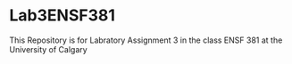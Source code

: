 # Lab3ENSF381
This Repository is for Labratory Assignment 3 in the class ENSF 381 at the University of Calgary
